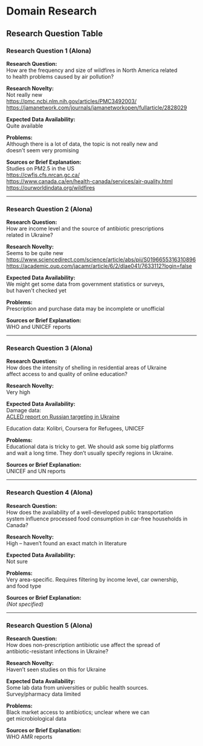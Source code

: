 # Domain Research

## Research Question Table

### Research Question 1 (Alona)

**Research Question:**  
How are the frequency and size of wildfires in North America related  
to health problems caused by air pollution?

**Research Novelty:**  
Not really new  
<https://pmc.ncbi.nlm.nih.gov/articles/PMC3492003/>  
<https://jamanetwork.com/journals/jamanetworkopen/fullarticle/2828029>

**Expected Data Availability:**  
Quite available

**Problems:**  
Although there is a lot of data, the topic is not really new and  
doesn't seem very promising

**Sources or Brief Explanation:**  
Studies on PM2.5 in the US  
<https://cwfis.cfs.nrcan.gc.ca/>  
<https://www.canada.ca/en/health-canada/services/air-quality.html>  
<https://ourworldindata.org/wildfires>

---

### Research Question 2 (Alona)

**Research Question:**  
How are income level and the source of antibiotic prescriptions  
related in Ukraine?

**Research Novelty:**  
Seems to be quite new  
<https://www.sciencedirect.com/science/article/abs/pii/S0196655316310896>  
<https://academic.oup.com/jacamr/article/6/2/dlae041/7633112?login=false>

**Expected Data Availability:**  
We might get some data from government statistics or surveys,  
but haven't checked yet

**Problems:**  
Prescription and purchase data may be incomplete or unofficial

**Sources or Brief Explanation:**  
WHO and UNICEF reports

---

### Research Question 3 (Alona)

**Research Question:**  
How does the intensity of shelling in residential areas of Ukraine  
affect access to and quality of online education?

**Research Novelty:**  
Very high

**Expected Data Availability:**  
Damage data:  
[ACLED report on Russian targeting in Ukraine](https://acleddata.com/2025/02/21/bombing-into-submission-russian-targeting-of-civilians-and-infrastructure-in-ukraine/)

Education data: Kolibri, Coursera for Refugees, UNICEF

**Problems:**  
Educational data is tricky to get. We should ask some big platforms  
and wait a long time. They don’t usually specify regions in Ukraine.

**Sources or Brief Explanation:**  
UNICEF and UN reports

---

### Research Question 4 (Alona)

**Research Question:**  
How does the availability of a well-developed public transportation  
system influence processed food consumption in car-free households in Canada?

**Research Novelty:**  
High – haven’t found an exact match in literature

**Expected Data Availability:**  
Not sure

**Problems:**  
Very area-specific. Requires filtering by income level, car ownership,  
and food type

**Sources or Brief Explanation:**  
_(Not specified)_

---

### Research Question 5 (Alona)

**Research Question:**  
How does non-prescription antibiotic use affect the spread of  
antibiotic-resistant infections in Ukraine?

**Research Novelty:**  
Haven’t seen studies on this for Ukraine

**Expected Data Availability:**  
Some lab data from universities or public health sources.  
Survey/pharmacy data limited

**Problems:**  
Black market access to antibiotics; unclear where we can  
get microbiological data

**Sources or Brief Explanation:**  
WHO AMR reports
